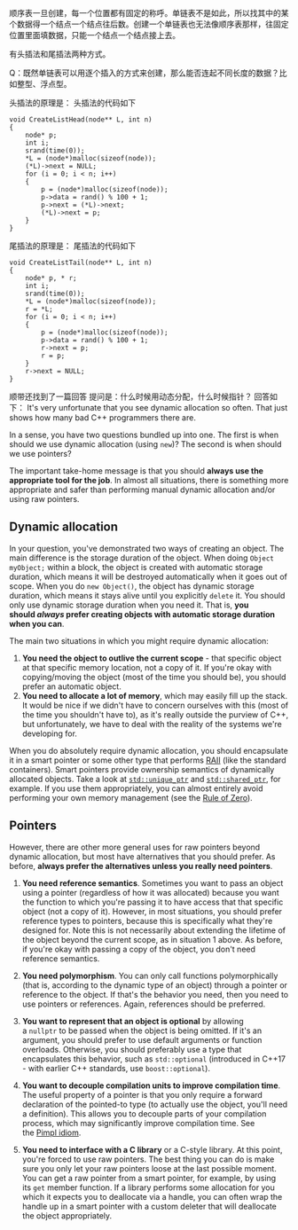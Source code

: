 顺序表一旦创建，每一个位置都有固定的称呼。单链表不是如此，所以找其中的某个数据得一个结点一个结点往后数。创建一个单链表也无法像顺序表那样，往固定位置里面填数据，只能一个结点一个结点接上去。

有头插法和尾插法两种方式。

Q：既然单链表可以用逐个插入的方式来创建，那么能否连起不同长度的数据？比如整型、浮点型。

头插法的原理是：
头插法的代码如下
```
void CreateListHead(node** L, int n)
{
	node* p;
	int i;
	srand(time(0));
	*L = (node*)malloc(sizeof(node));
	(*L)->next = NULL;
	for (i = 0; i < n; i++)
	{
		p = (node*)malloc(sizeof(node));
		p->data = rand() % 100 + 1;
		p->next = (*L)->next;
		(*L)->next = p;
	}
}
```

尾插法的原理是：
尾插法的代码如下
```
void CreateListTail(node** L, int n)
{
	node* p, * r;
	int i;
	srand(time(0));
	*L = (node*)malloc(sizeof(node));
	r = *L;
	for (i = 0; i < n; i++)
	{
		p = (node*)malloc(sizeof(node));
		p->data = rand() % 100 + 1;
		r->next = p;
		r = p;
	}
	r->next = NULL;
}
```

顺带还找到了一篇回答
提问是：什么时候用动态分配，什么时候指针？
回答如下：
It's very unfortunate that you see dynamic allocation so often. That just shows how many bad C++ programmers there are.

In a sense, you have two questions bundled up into one. The first is when should we use dynamic allocation (using `new`)? The second is when should we use pointers?

The important take-home message is that you should **always use the appropriate tool for the job**. In almost all situations, there is something more appropriate and safer than performing manual dynamic allocation and/or using raw pointers.

## Dynamic allocation

In your question, you've demonstrated two ways of creating an object. The main difference is the storage duration of the object. When doing `Object myObject;` within a block, the object is created with automatic storage duration, which means it will be destroyed automatically when it goes out of scope. When you do `new Object()`, the object has dynamic storage duration, which means it stays alive until you explicitly `delete` it. You should only use dynamic storage duration when you need it. That is, **you should _always_ prefer creating objects with automatic storage duration when you can**.

The main two situations in which you might require dynamic allocation:

1.  **You need the object to outlive the current scope** - that specific object at that specific memory location, not a copy of it. If you're okay with copying/moving the object (most of the time you should be), you should prefer an automatic object.
2.  **You need to allocate a lot of memory**, which may easily fill up the stack. It would be nice if we didn't have to concern ourselves with this (most of the time you shouldn't have to), as it's really outside the purview of C++, but unfortunately, we have to deal with the reality of the systems we're developing for.

When you do absolutely require dynamic allocation, you should encapsulate it in a smart pointer or some other type that performs [RAII](http://en.wikipedia.org/wiki/Resource_Acquisition_Is_Initialization) (like the standard containers). Smart pointers provide ownership semantics of dynamically allocated objects. Take a look at [`std::unique_ptr`](http://en.cppreference.com/w/cpp/memory/unique_ptr) and [`std::shared_ptr`](http://en.cppreference.com/w/cpp/memory/shared_ptr), for example. If you use them appropriately, you can almost entirely avoid performing your own memory management (see the [Rule of Zero](https://en.cppreference.com/w/cpp/language/rule_of_three)).

## Pointers

However, there are other more general uses for raw pointers beyond dynamic allocation, but most have alternatives that you should prefer. As before, **always prefer the alternatives unless you really need pointers**.

1.  **You need reference semantics**. Sometimes you want to pass an object using a pointer (regardless of how it was allocated) because you want the function to which you're passing it to have access that that specific object (not a copy of it). However, in most situations, you should prefer reference types to pointers, because this is specifically what they're designed for. Note this is not necessarily about extending the lifetime of the object beyond the current scope, as in situation 1 above. As before, if you're okay with passing a copy of the object, you don't need reference semantics.
    
2.  **You need polymorphism**. You can only call functions polymorphically (that is, according to the dynamic type of an object) through a pointer or reference to the object. If that's the behavior you need, then you need to use pointers or references. Again, references should be preferred.
    
3.  **You want to represent that an object is optional** by allowing a `nullptr` to be passed when the object is being omitted. If it's an argument, you should prefer to use default arguments or function overloads. Otherwise, you should preferably use a type that encapsulates this behavior, such as `std::optional` (introduced in C++17 - with earlier C++ standards, use `boost::optional`).
    
4.  **You want to decouple compilation units to improve compilation time**. The useful property of a pointer is that you only require a forward declaration of the pointed-to type (to actually use the object, you'll need a definition). This allows you to decouple parts of your compilation process, which may significantly improve compilation time. See the [Pimpl idiom](http://en.wikipedia.org/wiki/Opaque_pointer).
    
5.  **You need to interface with a C library** or a C-style library. At this point, you're forced to use raw pointers. The best thing you can do is make sure you only let your raw pointers loose at the last possible moment. You can get a raw pointer from a smart pointer, for example, by using its `get` member function. If a library performs some allocation for you which it expects you to deallocate via a handle, you can often wrap the handle up in a smart pointer with a custom deleter that will deallocate the object appropriately.
